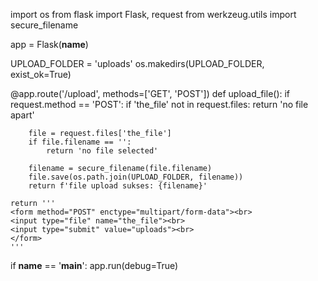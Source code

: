 import os
from flask import Flask, request 
from werkzeug.utils import secure_filename

app = Flask(__name__)

UPLOAD_FOLDER = 'uploads'
os.makedirs(UPLOAD_FOLDER, exist_ok=True)

@app.route('/upload', methods=['GET', 'POST'])
def upload_file():
    if request.method == 'POST':
        if 'the_file' not in request.files:
            return 'no file apart'
        
        file = request.files['the_file']
        if file.filename == '':
            return 'no file selected'

        filename = secure_filename(file.filename) 
        file.save(os.path.join(UPLOAD_FOLDER, filename))
        return f'file upload sukses: {filename}'
        
    return '''
    <form method="POST" enctype="multipart/form-data"><br>
    <input type="file" name="the_file"><br>
    <input type="submit" value="uploads"><br>
    </form>
    '''

if __name__ == '__main__':
    app.run(debug=True)
